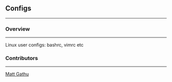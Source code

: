 ## Configs

---


### Overview

---

Linux user configs: bashrc, vimrc etc


### Contributors

---
[Matt Gathu](http://mattgathu.github.io/)
